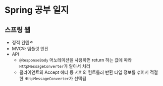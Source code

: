 # Spring 공부 일지

## 스프링 웹

- 정적 컨텐츠
- MVC와 템플릿 엔진
- API
  - `@ResponseBody` 어노테이션을 사용하면 return 하는 값에 따라 `HttpMessageConverter`가 알아서 처리
  - 클라이언트의 Accept 헤더 등 서버의 컨트롤러 반환 타입 정보를 섞어서 적절한 `HttpMessageConverter`가 선택됨